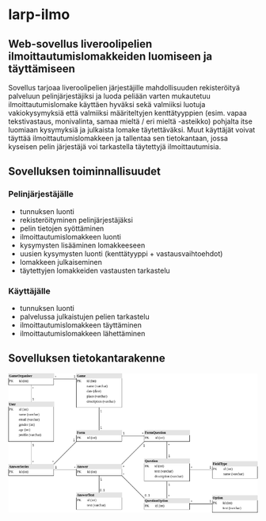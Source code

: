 # larp-ilmo

## Web-sovellus liveroolipelien ilmoittautumislomakkeiden luomiseen ja täyttämiseen

Sovellus tarjoaa liveroolipelien järjestäjille mahdollisuuden rekisteröityä palveluun pelinjärjestäjiksi ja luoda peliään varten mukautetuu ilmoittautumislomake käyttäen hyväksi sekä valmiiksi luotuja vakiokysymyksiä että valmiiksi määriteltyjen kenttätyyppien (esim. vapaa tekstivastaus, monivalinta, samaa mieltä / eri mieltä -asteikko) pohjalta itse luomiaan kysymyksiä ja julkaista lomake täytettäväksi. Muut käyttäjät voivat täyttää ilmoittautumislomakkeen ja tallentaa sen tietokantaan, jossa kyseisen pelin järjestäjä voi tarkastella täytettyjä ilmoittautumisia.

## Sovelluksen toiminnallisuudet

### Pelinjärjestäjälle

- tunnuksen luonti
- rekisteröityminen pelinjärjestäjäksi
- pelin tietojen syöttäminen
- ilmoittautumislomakkeen luonti
- kysymysten lisääminen lomakkeeseen
- uusien kysymysten luonti (kenttätyyppi + vastausvaihtoehdot)
- lomakkeen julkaiseminen
- täytettyjen lomakkeiden vastausten tarkastelu

### Käyttäjälle
- tunnuksen luonti
- palvelussa julkaistujen pelien tarkastelu
- ilmoittautumislomakkeen täyttäminen
- ilmoittautumislomakkeen lähettäminen

## Sovelluksen tietokantarakenne
![Database diagram](https://github.com/vmarttil/larp-ilmo/blob/main/images/larp-ilmo.png)
